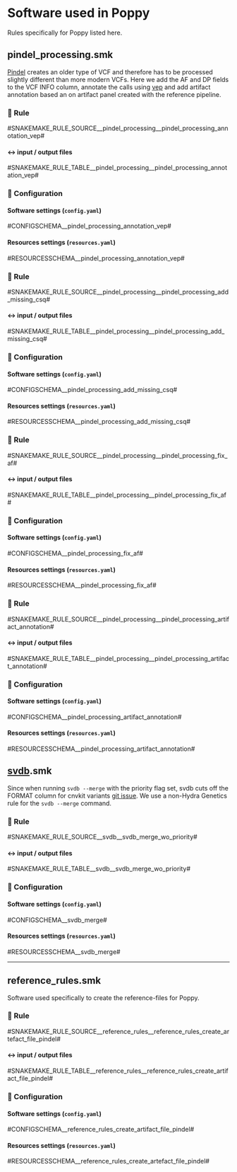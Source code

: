 
# Software used in Poppy
Rules specifically for Poppy listed here.

## pindel_processing.smk
[Pindel](http://gmt.genome.wustl.edu/packages/pindel/) creates an older type of VCF and therefore has to be processed slightly different than more modern VCFs. Here we add the AF and DP fields to the VCF INFO column, annotate the calls using [vep](https://www.ensembl.org/info/docs/tools/vep/index.html) and add artifact annotation based an on artifact panel created with the reference pipeline.

<!-- Since pindel is run on limited region it does not always produce results, if an empty vcf-file is used with VEP it will fail and the entire pipeline will stop, therefor a specific rule is needed to ensure there are variants in the pindel vcf before annotating the vcf. If no variants are found the empty vcf file is just copied to the output. -->

### :snake: Rule

#SNAKEMAKE_RULE_SOURCE__pindel_processing__pindel_processing_annotation_vep#

#### :left_right_arrow: input / output files

#SNAKEMAKE_RULE_TABLE__pindel_processing__pindel_processing_annotation_vep#

### :wrench: Configuration

#### Software settings (`config.yaml`)

#CONFIGSCHEMA__pindel_processing_annotation_vep#

#### Resources settings (`resources.yaml`)

#RESOURCESSCHEMA__pindel_processing_annotation_vep#


### :snake: Rule

#SNAKEMAKE_RULE_SOURCE__pindel_processing__pindel_processing_add_missing_csq#

#### :left_right_arrow: input / output files

#SNAKEMAKE_RULE_TABLE__pindel_processing__pindel_processing_add_missing_csq#

### :wrench: Configuration

#### Software settings (`config.yaml`)

#CONFIGSCHEMA__pindel_processing_add_missing_csq#

#### Resources settings (`resources.yaml`)

#RESOURCESSCHEMA__pindel_processing_add_missing_csq#


### :snake: Rule

#SNAKEMAKE_RULE_SOURCE__pindel_processing__pindel_processing_fix_af#

#### :left_right_arrow: input / output files

#SNAKEMAKE_RULE_TABLE__pindel_processing__pindel_processing_fix_af#

### :wrench: Configuration

#### Software settings (`config.yaml`)

#CONFIGSCHEMA__pindel_processing_fix_af#

#### Resources settings (`resources.yaml`)

#RESOURCESSCHEMA__pindel_processing_fix_af#


### :snake: Rule

#SNAKEMAKE_RULE_SOURCE__pindel_processing__pindel_processing_artifact_annotation#

#### :left_right_arrow: input / output files

#SNAKEMAKE_RULE_TABLE__pindel_processing__pindel_processing_artifact_annotation#

### :wrench: Configuration

#### Software settings (`config.yaml`)

#CONFIGSCHEMA__pindel_processing_artifact_annotation#

#### Resources settings (`resources.yaml`)

#RESOURCESSCHEMA__pindel_processing_artifact_annotation#


## [svdb](https://github.com/J35P312/SVDB).smk
Since when running `svdb --merge` with the priority flag set, svdb cuts off the FORMAT column for cnvkit variants [git issue](). We use a non-Hydra Genetics rule for the `svdb --merge` command.

### :snake: Rule

#SNAKEMAKE_RULE_SOURCE__svdb__svdb_merge_wo_priority#

#### :left_right_arrow: input / output files

#SNAKEMAKE_RULE_TABLE__svdb__svdb_merge_wo_priority#

### :wrench: Configuration

#### Software settings (`config.yaml`)

#CONFIGSCHEMA__svdb_merge#

#### Resources settings (`resources.yaml`)

#RESOURCESSCHEMA__svdb_merge#


---

## reference_rules.smk
Software used specifically to create the reference-files for Poppy.

### :snake: Rule

#SNAKEMAKE_RULE_SOURCE__reference_rules__reference_rules_create_artefact_file_pindel#

#### :left_right_arrow: input / output files

#SNAKEMAKE_RULE_TABLE__reference_rules__reference_rules_create_artifact_file_pindel#

### :wrench: Configuration

#### Software settings (`config.yaml`)

#CONFIGSCHEMA__reference_rules_create_artifact_file_pindel#

#### Resources settings (`resources.yaml`)

#RESOURCESSCHEMA__reference_rules_create_artefact_file_pindel#



